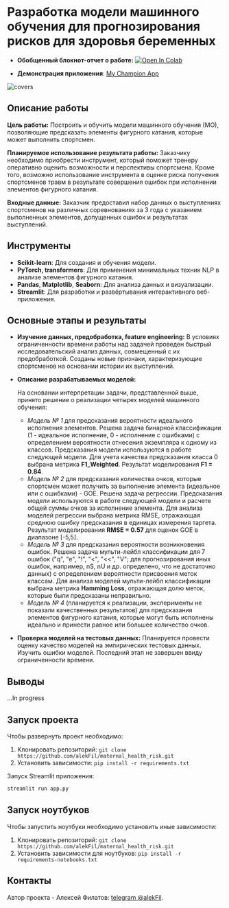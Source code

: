 # Разработка модели машинного обучения для прогнозирования рисков для здоровья беременных

* **Обобщенный блокнот-отчет о работе:** [![Open In Colab](https://colab.research.google.com/assets/colab-badge.svg)](https://colab.research.google.com/github/alekFil/maternal_health_risk/blob/main/notebooks/maternal-health-risk.ipynb)

* **Демонстрация приложения**: [My Champion App](https://my-champion-app.streamlit.app/)
 <img src="images\maternal-health-risk.streamlit.app.gif" alt="covers">


## Описание работы

**Цель работы:**
Построить и обучить модели машинного обучения (МО), позволяющие предсказать элементы фигурного катания, которые может выполнить спортсмен.

**Планируемое использование результата работы:**
Заказчику необходимо приобрести инструмент, который поможет тренеру оперативно оценить возможности и перспективы спортсмена. Кроме того, возможно использование инструмента в оценке риска получения спортсменов травм в результате совершения ошибок при исполнении элементов фигурного катания.

**Входные данные:**
Заказчик предоставил набор данных о выступлениях спортсменов на различных соревнованиях за 3 года с указанием выполненных элементов, допущенных ошибок и результатах выступлений.

## Инструменты
- **Scikit-learn**: Для создания и обучения модели.
- **PyTorch, transformers**: Для применения минимальных техник NLP в анализе элементов фигурного катания.
- **Pandas**, **Matplotlib**, **Seaborn**: Для анализа данных и визуализации.
- **Streamlit**: Для разработки и развёртывания интерактивного веб-приложения.

## Основные этапы и результаты
- **Изучение данных, предобработка, feature engineering:** В условиях ограниченности времени работы над задачей проведен быстрый исследовательский анализ данных, совмещенный с их предобработкой. Созданы новые признаки, характеризующие спортсменов на основании истории их выступлений.

- **Описание разрабатываемых моделей:** 
  
  На основании интерпретации задачи, представленной выше, принято решение о реализации четырех моделей машинного обучения:
  - *Модель № 1* для предсказания вероятности идеального исполнения элементов. Решена задача бинарной классификации (1 - идеальное исполнение, 0 - исполнение с ошибками) с определением вероятности отнесения экземпляра к одному из классов. Предсказания модели используются в работе следующей модели. Для учета качества предсказания класса 0 выбрана метрика **F1_Weighted**. Результат моделирования **F1 = 0.84**.
  - *Модель № 2* для предсказания количества очков, которые спортсмен может получить за выполнение элемента (идеальное или с ошибками) - GOE. Решена задача регрессии. Предсказания модели используются в работе следующей модели и расчете общей суммы очков за исполнение элемента. Для анализа моделей регрессии выбрана метрика RMSE, отражающая среднюю ошибку предсказания в единицах измерения таргета. Результат моделирования **RMSE = 0.57** для оценок GOE в диапазоне [-5,5].
  - *Модель № 3* для предсказания вероятности возникновения ошибок. Решена задача мульти-лейбл классификации для 7 ошибок ("q", "e", "!", "<", "<<", "V"; для прогнозирования иных ошибок, например, nS, nU и др. определено, что не достаточно данных) с определением вероятности присвоения меток классам. Для анализа моделей мульти-лейбл классификации выбрана метрика **Hamming Loss**, отражающая долю меток, которые были предсказаны неправильно. 
  - *Модель № 4* (планируется к реализации, эксперименты не показали качественных результатов) для предсказания элементов фигурного катания, которые могут быть исполнены идеально и принести равное или большее количество очков.

- **Проверка моделей на тестовых данных:** 
  Планируется провести оценку качество моделей на эмпирических тестовых данных. Изучить ошибки моделей. Последний этап не завершен ввиду ограниченности времени.

## Выводы
...In progress

## Запуск проекта
Чтобы развернуть проект необходимо:
1. Клонировать репозиторий:
`git clone https://github.com/alekFil/maternal_health_risk.git`
2. Установить зависимости: `pip install -r requirements.txt`

Запуск Streamlit приложения: 
```bash
streamlit run app.py
```

## Запуск ноутбуков
Чтобы запустить ноутбуки необходимо установить иные зависимости:
1. Клонировать репозиторий:
`git clone https://github.com/alekFil/maternal_health_risk.git`
2. Установить зависимости для ноутбуков: `pip install -r requirements-notebooks.txt`

## Контакты
Автор проекта - Алексей Филатов: [telegram @alekFil](https://t.me/alekfil).